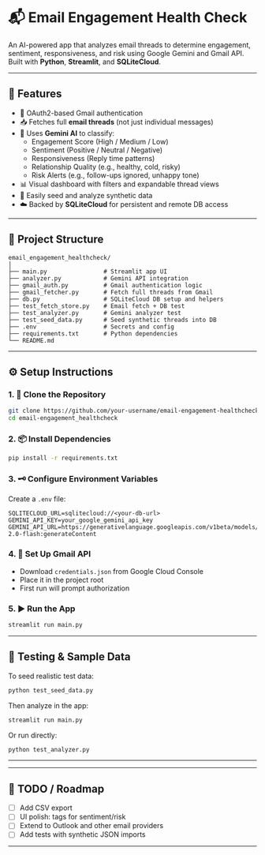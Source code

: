 # 📬 Email Engagement Health Check

An AI-powered app that analyzes email threads to determine engagement, sentiment, responsiveness, and risk using Google Gemini and Gmail API. Built with **Python**, **Streamlit**, and **SQLiteCloud**.

---

## 🚀 Features

- 🔐 OAuth2-based Gmail authentication
- 📥 Fetches full **email threads** (not just individual messages)
- 🧠 Uses **Gemini AI** to classify:
  - Engagement Score (High / Medium / Low)
  - Sentiment (Positive / Neutral / Negative)
  - Responsiveness (Reply time patterns)
  - Relationship Quality (e.g., healthy, cold, risky)
  - Risk Alerts (e.g., follow-ups ignored, unhappy tone)
- 📊 Visual dashboard with filters and expandable thread views
- 🧪 Easily seed and analyze synthetic data
- ☁️ Backed by **SQLiteCloud** for persistent and remote DB access

---

## 📂 Project Structure

```
email_engagement_healthcheck/
│
├── main.py                # Streamlit app UI
├── analyzer.py            # Gemini API integration
├── gmail_auth.py          # Gmail authentication logic
├── gmail_fetcher.py       # Fetch full threads from Gmail
├── db.py                  # SQLiteCloud DB setup and helpers
├── test_fetch_store.py    # Email fetch + DB test
├── test_analyzer.py       # Gemini analyzer test
├── test_seed_data.py      # Seed synthetic threads into DB
├── .env                   # Secrets and config
├── requirements.txt       # Python dependencies
└── README.md
```

---

## ⚙️ Setup Instructions

### 1. 🔧 Clone the Repository

```bash
git clone https://github.com/your-username/email-engagement-healthcheck.git
cd email-engagement_healthcheck
```

### 2. 📦 Install Dependencies

```bash
pip install -r requirements.txt
```

### 3. 🗝️ Configure Environment Variables

Create a `.env` file:

```env
SQLITECLOUD_URL=sqlitecloud://<your-db-url>
GEMINI_API_KEY=your_google_gemini_api_key
GEMINI_API_URL=https://generativelanguage.googleapis.com/v1beta/models/gemini-2.0-flash:generateContent
```

### 4. 🔐 Set Up Gmail API

- Download `credentials.json` from Google Cloud Console
- Place it in the project root
- First run will prompt authorization

### 5. ▶️ Run the App

```bash
streamlit run main.py
```

---

## 🧪 Testing & Sample Data

To seed realistic test data:

```bash
python test_seed_data.py
```

Then analyze in the app:

```bash
streamlit run main.py
```

Or run directly:

```bash
python test_analyzer.py
```

---


---

## 📌 TODO / Roadmap

- [ ] Add CSV export
- [ ] UI polish: tags for sentiment/risk
- [ ] Extend to Outlook and other email providers
- [ ] Add tests with synthetic JSON imports

---
